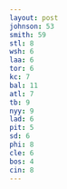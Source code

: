 ```yaml
---
layout: post
johnson: 53
smith: 59
stl: 8
wsh: 6
laa: 6
tor: 6
kc: 7
bal: 11
atl: 7
tb: 9
nyy: 9
lad: 6
pit: 5
sd: 6
phi: 8
cle: 6
bos: 4
cin: 8
---
```

